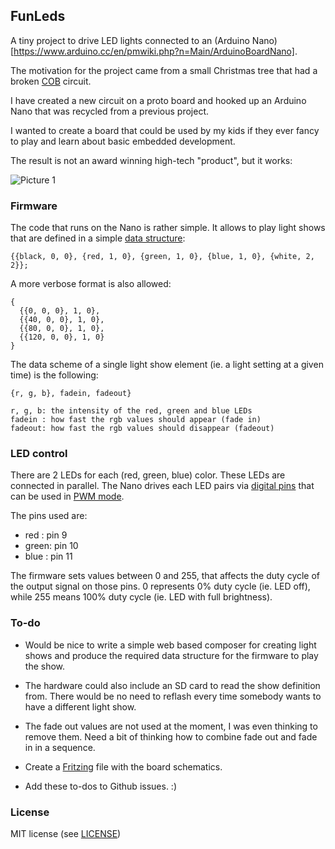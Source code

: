 ## FunLeds

A tiny project to drive LED lights connected to an (Arduino Nano)[https://www.arduino.cc/en/pmwiki.php?n=Main/ArduinoBoardNano].

The motivation for the project came from a small Christmas tree that had a
broken [COB](https://en.wikipedia.org/wiki/Chip_on_board) circuit.

I have created a new circuit on a proto board and hooked up an Arduino Nano
that was recycled from a previous project.

I wanted to create a board that could be used by my kids if they ever fancy to
play and learn about basic embedded development.

The result is not an award winning high-tech "product", but it works:

![Picture 1](https://photos.app.goo.gl/C262GftGPov8SX3q8)

### Firmware

The code that runs on the Nano is rather simple. It allows to play light shows
that are defined in a simple [data structure](https://en.wikipedia.org/wiki/Struct_(C_programming_language)):

```
{{black, 0, 0}, {red, 1, 0}, {green, 1, 0}, {blue, 1, 0}, {white, 2, 2}};
```

A more verbose format is also allowed:

```
{
  {{0, 0, 0}, 1, 0},
  {{40, 0, 0}, 1, 0},
  {{80, 0, 0}, 1, 0},
  {{120, 0, 0}, 1, 0}
}
```

The data scheme of a single light show element (ie. a light setting at a given
time) is the following:

```
{r, g, b}, fadein, fadeout}

r, g, b: the intensity of the red, green and blue LEDs
fadein : how fast the rgb values should appear (fade in)
fadeout: how fast the rgb values should disappear (fadeout)
```

### LED control

There are 2 LEDs for each (red, green, blue) color. These LEDs are connected in
parallel. The Nano drives each LED pairs via [digital pins](https://www.arduino.cc/en/reference/board)
that can be used in [PWM mode](https://www.arduino.cc/en/Tutorial/Foundations/PWM).

The pins used are:

* red  : pin 9
* green: pin 10
* blue : pin 11

The firmware sets values between 0 and 255, that affects the duty cycle
of the output signal on those pins. 0 represents 0% duty cycle (ie. LED
off), while 255 means 100% duty cycle (ie. LED with full brightness).

### To-do

* Would be nice to write a simple web based composer for creating light shows
and produce the required data structure for the firmware to play the show.

* The hardware could also include an SD card to read the show definition from.
There would be no need to reflash every time somebody wants to have a different
light show.

* The fade out values are not used at the moment, I was even thinking to remove
them. Need a bit of thinking how to combine fade out and fade in in a sequence.

* Create a [Fritzing](https://fritzing.org/) file with the board schematics.

* Add these to-dos to Github issues. :)

### License

MIT license (see [LICENSE](LICENSE))
